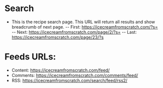 # Search
- This is the recipe search page. This URL will return all results and show breadcrumb of next page. 
-- First: https://icecreamfromscratch.com/?s=
-- Next: https://icecreamfromscratch.com/page/2/?s=
-- Last: https://icecreamfromscratch.com/page/23/?s

# Feeds URLs:
- Content: https://icecreamfromscratch.com/feed/
- Comments: https://icecreamfromscratch.com/comments/feed/
- RSS: https://icecreamfromscratch.com/search/feed/rss2/
